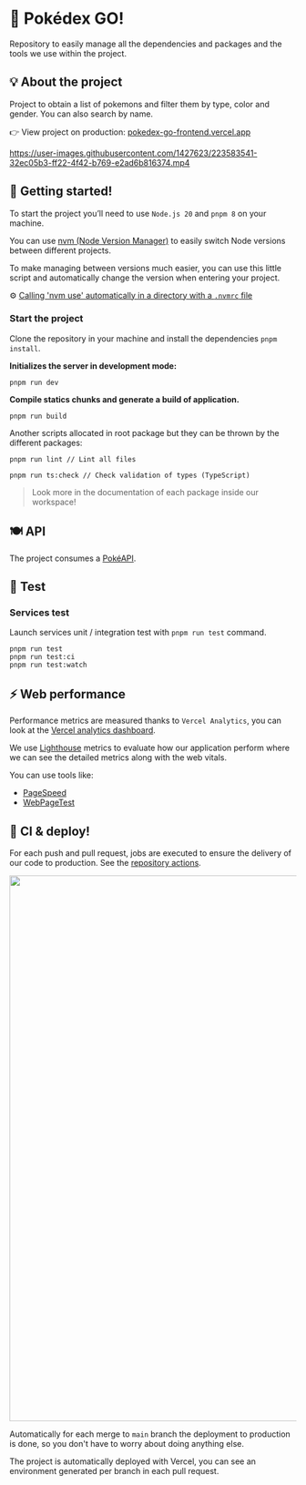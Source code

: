 # 🎱 Pokédex GO!

Repository to easily manage all the dependencies and packages and the tools we use within the project.

## 💡 About the project

Project to obtain a list of pokemons and filter them by type, color and gender. You can also search by name.

👉 View project on production: [pokedex-go-frontend.vercel.app](https://pokedex-go-frontend.vercel.app/)

https://user-images.githubusercontent.com/1427623/223583541-32ec05b3-ff22-4f42-b769-e2ad6b816374.mp4

## 👋 Getting started!

To start the project you’ll need to use `Node.js 20` and `pnpm 8` on your machine.

You can use [nvm (Node Version Manager)](https://github.com/creationix/nvm) to easily switch Node versions between different projects.

To make managing between versions much easier, you can use this little script and automatically change the version when entering your project.

⚙️ [Calling 'nvm use' automatically in a directory with a `.nvmrc` file](https://gist.github.com/klaufel/9db737b8896f21b533bd0c0d5a612cea#file-zshrc)

### Start the project

Clone the repository in your machine and install the dependencies `pnpm install`.

**Initializes the server in development mode:**

```node
pnpm run dev
```

**Compile statics chunks and generate a build of application.**

```node
pnpm run build
```

Another scripts allocated in root package but they can be thrown by the different packages:

```node
pnpm run lint // Lint all files

pnpm run ts:check // Check validation of types (TypeScript)

```

> Look more in the documentation of each package inside our workspace!

## 🍽️ API

The project consumes a [PokéAPI](https://pokeapi.co/).

## 🧪 Test

### Services test

Launch services unit / integration test with `pnpm run test` command.

```node
pnpm run test
pnpm run test:ci
pnpm run test:watch
```

## ⚡️ Web performance

Performance metrics are measured thanks to `Vercel Analytics`, you can look at the [Vercel analytics dashboard](https://vercel.com/klaufel/recipebook/analytics).

We use [Lighthouse](https://github.com/GoogleChrome/lighthouse) metrics to evaluate how our application perform where we can see the detailed metrics along with the web vitals.

You can use tools like:

- [PageSpeed](https://pagespeed.web.dev/)
- [WebPageTest](https://www.webpagetest.org/)

## 🚀 CI & deploy!

For each push and pull request, jobs are executed to ensure the delivery of our code to production. See the [repository actions](https://github.com/klaufel/recipebook/actions).

<img width="959" src="https://user-images.githubusercontent.com/1427623/223584673-f5e5de36-64d2-4092-b6f6-9732cf4efe86.png">

Automatically for each merge to `main` branch the deployment to production is done, so you don't have to worry about doing anything else.

The project is automatically deployed with Vercel, you can see an environment generated per branch in each pull request.
